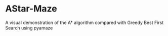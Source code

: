 # AStar-Maze
A visual demonstration of the A* algorithm compared with Greedy Best First Search using pyamaze 
